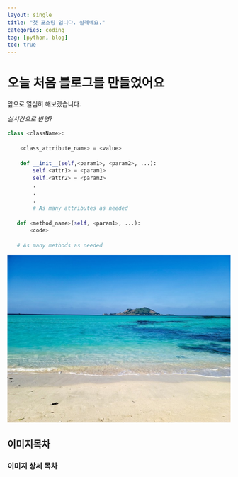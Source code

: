 ```yaml
---
layout: single
title: "첫 포스팅 입니다. 설레네요."
categories: coding
tag: [python, blog]
toc: true
---
```


# 오늘 처음 블로그를 만들었어요

앞으로 열심히 해보겠습니다.

*실시간으로 반영?*

```python
class <className>:

    <class_attribute_name> = <value>

    def __init__(self,<param1>, <param2>, ...):
        self.<attr1> = <param1>
        self.<attr2> = <param2>
        .
        .
        .
        # As many attributes as needed
    
   def <method_name>(self, <param1>, ...):
       <code>
       
   # As many methods as needed
```
![다운로드](../images/2021-12-10-first/다운로드-16391267275351.jpg)







## 이미지목차

### 이미지 상세 목차




